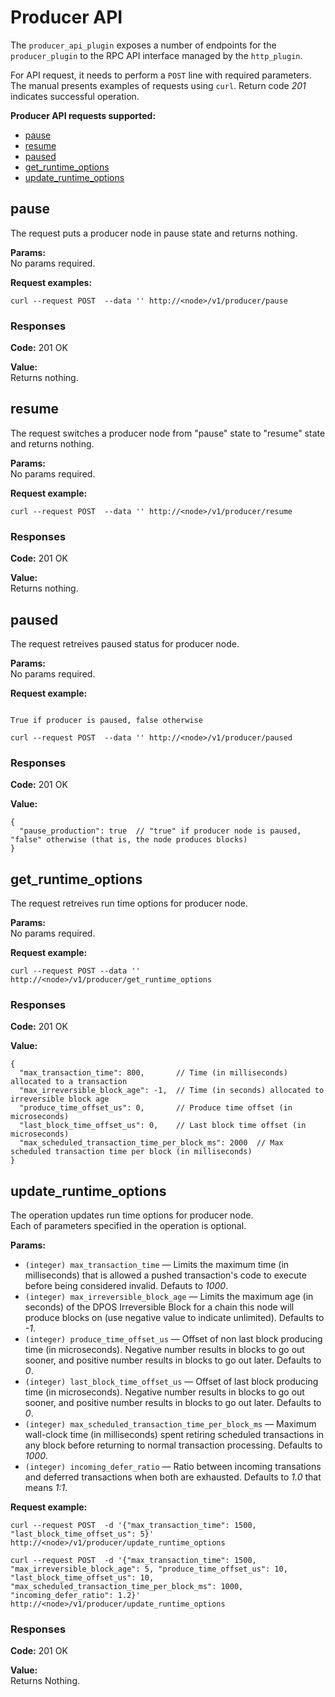 # Producer API

The `producer_api_plugin` exposes a number of endpoints for the `producer_plugin` to the RPC API interface managed by the `http_plugin`.

For API request, it needs to perform a `POST` line with required parameters. The manual presents examples of requests using `curl`.
Return code *201* indicates successful operation.

**Producer API requests supported:**
  * [pause](#pause)
  * [resume](#resume)
  * [paused](#paused)
  * [get_runtime_options](#get_runtime_options)
  * [update_runtime_options](#update_runtime_options)


## pause
The request puts a producer node in pause state and returns nothing.  

**Params:**  
No params required.  

**Request examples:**
```
curl --request POST  --data '' http://<node>/v1/producer/pause
```

### Responses
**Code:** 201 OK  

**Value:**  
Returns nothing.

## resume
The request switches a producer node from "pause" state to "resume" state and returns nothing.  

**Params:**  
No params required.  

**Request example:**  
```
curl --request POST  --data '' http://<node>/v1/producer/resume
```

### Responses
**Code:** 201 OK  

**Value:**  
Returns nothing.

## paused
The request retreives paused status for producer node.  

**Params:**  
No params required.  

**Request example:**  
```

True if producer is paused, false otherwise

curl --request POST  --data '' http://<node>/v1/producer/paused
```

### Responses
**Code:** 201 OK  

**Value:**
```
{
  "pause_production": true  // "true" if producer node is paused, "false" otherwise (that is, the node produces blocks)
}
```

## get_runtime_options
The request retreives run time options for producer node.  

**Params:**  
No params required.  

**Request example:**  
```
curl --request POST --data '' http://<node>/v1/producer/get_runtime_options
```

### Responses
**Code:** 201 OK  

**Value:**
```
{
  "max_transaction_time": 800,       // Time (in milliseconds) allocated to a transaction
  "max_irreversible_block_age": -1,  // Time (in seconds) allocated to irreversible block age
  "produce_time_offset_us": 0,       // Produce time offset (in microseconds)
  "last_block_time_offset_us": 0,    // Last block time offset (in microseconds)
  "max_scheduled_transaction_time_per_block_ms": 2000  // Max scheduled transaction time per block (in milliseconds)
}
```

## update_runtime_options
The operation updates run time options for producer node.  
Each of parameters specified in the operation is optional.  

**Params:**
  * `(integer) max_transaction_time` — Limits the maximum time (in milliseconds) that is allowed a pushed transaction's code to execute before being considered invalid. Defauts to *1000*.
  * `(integer) max_irreversible_block_age` — Limits the maximum age (in seconds) of the DPOS Irreversible Block for a chain this node will produce blocks on (use negative value to indicate unlimited). Defaults to *-1*.
  * `(integer) produce_time_offset_us` — Offset of non last block producing time (in microseconds). Negative number results in blocks to go out sooner, and positive number results in blocks to go out later. Defaults to *0*.
  * `(integer) last_block_time_offset_us` — Offset of last block producing time (in microseconds). Negative number results in blocks to go out sooner, and positive number results in blocks to go out later. Defaults to *0*.
  * `(integer) max_scheduled_transaction_time_per_block_ms` — Maximum wall-clock time (in milliseconds) spent retiring scheduled transactions in any block before returning to normal transaction processing. Defaults to *1000*.
  * `(integer) incoming_defer_ratio` — Ratio between incoming transations and deferred transactions when both are exhausted. Defaults to *1.0* that  means *1:1*.

**Request example:**  
```
curl --request POST  -d '{"max_transaction_time": 1500, "last_block_time_offset_us": 5}' http://<node>/v1/producer/update_runtime_options
```

```
curl --request POST  -d '{"max_transaction_time": 1500, "max_irreversible_block_age": 5, "produce_time_offset_us": 10, "last_block_time_offset_us": 10, "max_scheduled_transaction_time_per_block_ms": 1000, "incoming_defer_ratio": 1.2}' http://<node>/v1/producer/update_runtime_options
```

### Responses
**Code:** 201 OK  

**Value:**  
Returns Nothing.

